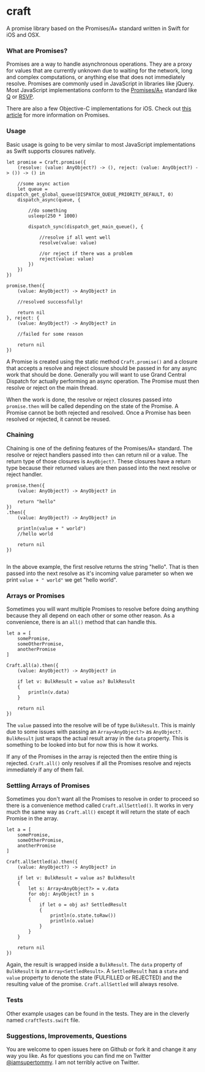 craft
=====

A promise library based on the Promises/A+ standard written in Swift for iOS and OSX.

### What are Promises?

Promises are a way to handle asynchronous operations. They are a proxy for values that are currently unknown due to waiting for the network, long and complex computations, or anything else that does not immediately resolve. Promises are commonly used in JavaScript in libraries like jQuery. Most JavaScript implementations conform to the [Promises/A+](http://promises-aplus.github.io/promises-spec/) standard like [Q](https://github.com/kriskowal/q) or [RSVP](https://github.com/tildeio/rsvp.js/).

There are also a few Objective-C implementations for iOS. Check out [this article](http://www.html5rocks.com/en/tutorials/es6/promises/) for more information on Promises.

### Usage

Basic usage is going to be very similar to most JavaScript implementations as Swift supports closures natively.

```
let promise = Craft.promise({
    (resolve: (value: AnyObject?) -> (), reject: (value: AnyObject?) -> ()) -> () in
    
    //some async action
    let queue = dispatch_get_global_queue(DISPATCH_QUEUE_PRIORITY_DEFAULT, 0)
    dispatch_async(queue, {
    
        //do something
        usleep(250 * 1000)
        
        dispatch_sync(dispatch_get_main_queue(), {
            
            //resolve if all went well
            resolve(value: value)
            
            //or reject if there was a problem
            reject(value: value)
        })
    })
})

promise.then({
    (value: AnyObject?) -> AnyObject? in
    
    //resolved successfully!
    
    return nil
}, reject: {
    (value: AnyObject?) -> AnyObject? in
    
    //failed for some reason
    
    return nil
})
```

A Promise is created using the static method `Craft.promise()` and a closure that accepts a resolve and reject closure should be passed in for any async work that should be done. Generally you will want to use Grand Central Dispatch for actually performing an async operation. The Promise must then resolve or reject on the main thread.

When the work is done, the resolve or reject closures passed into `promise.then` will be called depending on the state of the Promise. A Promise cannot be both rejected and resolved. Once a Promise has been resolved or rejected, it cannot be reused.

### Chaining

Chaining is one of the defining features of the Promises/A+ standard. The resolve or reject handlers passed into `then` can return nil or a value. The return type of those closures is `AnyObject?`. These closures have a return type because their returned values are then passed into the next resolve or reject handler.

```
promise.then({
    (value: AnyObject?) -> AnyObject? in
    
    return "hello"
})
.then({
    (value: AnyObject?) -> AnyObject? in
    
    println(value + " world")
    //hello world
    
    return nil
})
 
```

In the above example, the first resolve returns the string "hello". That is then passed into the next resolve as it's incoming value parameter so when we print `value + " world"` we get "hello world".

### Arrays or Promises

Sometimes you will want multiple Promises to resolve before doing anything because they all depend on each other or some other reason. As a convenience, there is an `all()` method that can handle this.

```
let a = [
    somePromise,
    someOtherPromise,
    anotherPromise
]

Craft.all(a).then({
    (value: AnyObject?) -> AnyObject? in
    
    if let v: BulkResult = value as? BulkResult
    {
        println(v.data)
    }
    
    return nil
})
```

The `value` passed into the resolve will be of type `BulkResult`. This is mainly due to some issues with passing an `Array<AnyObject?>` as `AnyObject?`. `BulkResult` just wraps the actual result array in the `data` property. This is something to be looked into but for now this is how it works.

If any of the Promises in the array is rejected then the entire thing is rejected. `Craft.all()` only resolves if all the Promises resolve and rejects immediately if any of them fail.

### Settling Arrays of Promises

Sometimes you don't want all the Promises to resolve in order to proceed so there is a convenience method called `Craft.allSettled()`. It works in very much the same way as `Craft.all()` except it will return the state of each Promise in the array.

```
let a = [
    somePromise,
    someOtherPromise,
    anotherPromise
]

Craft.allSettled(a).then({
    (value: AnyObject?) -> AnyObject? in
    
    if let v: BulkResult = value as? BulkResult
    {
        let s: Array<AnyObject?> = v.data
        for obj: AnyObject? in s
        {
            if let o = obj as? SettledResult
            {
                println(o.state.toRaw())
                println(o.value)
            }
        }
    }
    
    return nil
})
```

Again, the result is wrapped inside a `BulkResult`. The `data` property of `BulkResult` is an `Array<SettledResult>`. A `SettledResult` has a `state` and `value` property to denote the state (FULFILLED or REJECTED) and the resulting value of the promise. `Craft.allSettled` will always resolve.

### Tests

Other example usages can be found in the tests. They are in the cleverly named `craftTests.swift` file.

### Suggestions, Improvements, Questions

You are welcome to open issues here on Github or fork it and change it any way you like. As for questions you can find me on Twitter [@iamsupertommy](https://twitter.com/iamsupertommy). I am not terribly active on Twitter.
